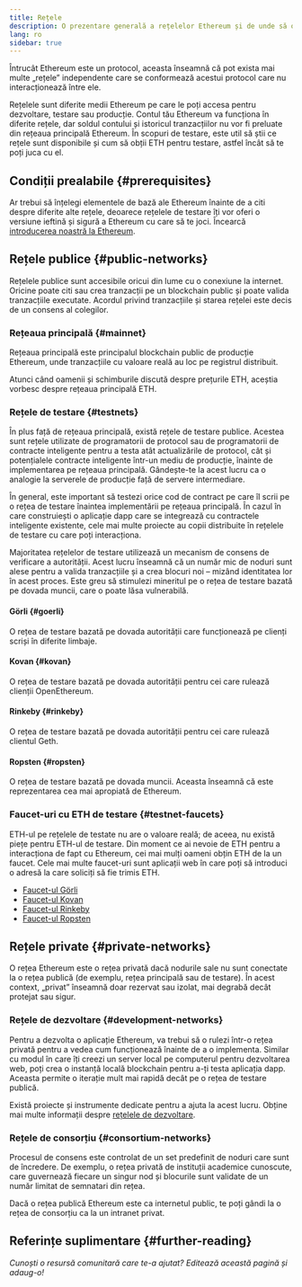 ```yaml
---
title: Rețele
description: O prezentare generală a rețelelor Ethereum și de unde să obții eter pentru rețelele de testare (ETH) pentru testarea aplicației.
lang: ro
sidebar: true
---
```


Întrucât Ethereum este un protocol, aceasta înseamnă că pot exista mai multe „rețele” independente care se conformează acestui protocol care nu interacționează între ele.

Rețelele sunt diferite medii Ethereum pe care le poți accesa pentru dezvoltare, testare sau producție. Contul tău Ethereum va funcționa în diferite rețele, dar soldul contului și istoricul tranzacțiilor nu vor fi preluate din rețeaua principală Ethereum. În scopuri de testare, este util să știi ce rețele sunt disponibile și cum să obții ETH pentru testare, astfel încât să te poți juca cu el.

## Condiții prealabile {#prerequisites}

Ar trebui să înțelegi elementele de bază ale Ethereum înainte de a citi despre diferite alte rețele, deoarece rețelele de testare îți vor oferi o versiune ieftină și sigură a Ethereum cu care să te joci. Încearcă [introducerea noastră la Ethereum](/developers/docs/intro-to-ethereum/).

## Rețele publice {#public-networks}

Rețelele publice sunt accesibile oricui din lume cu o conexiune la internet. Oricine poate citi sau crea tranzacții pe un blockchain public și poate valida tranzacțiile executate. Acordul privind tranzacțiile și starea rețelei este decis de un consens al colegilor.

### Rețeaua principală {#mainnet}

Rețeaua principală este principalul blockchain public de producție Ethereum, unde tranzacțiile cu valoare reală au loc pe registrul distribuit.

Atunci când oamenii și schimburile discută despre prețurile ETH, aceștia vorbesc despre rețeaua principală ETH.

### Rețele de testare {#testnets}

În plus față de rețeaua principală, există rețele de testare publice. Acestea sunt rețele utilizate de programatorii de protocol sau de programatorii de contracte inteligente pentru a testa atât actualizările de protocol, cât și potențialele contracte inteligente într-un mediu de producție, înainte de implementarea pe rețeaua principală. Gândește-te la acest lucru ca o analogie la serverele de producție față de servere intermediare.

În general, este important să testezi orice cod de contract pe care îl scrii pe o rețea de testare înaintea implementării pe rețeaua principală. În cazul în care construiești o aplicație dapp care se integrează cu contractele inteligente existente, cele mai multe proiecte au copii distribuite în rețelele de testare cu care poți interacționa.

Majoritatea rețelelor de testare utilizează un mecanism de consens de verificare a autorității. Acest lucru înseamnă că un număr mic de noduri sunt alese pentru a valida tranzacțiile și a crea blocuri noi – mizând identitatea lor în acest proces. Este greu să stimulezi mineritul pe o rețea de testare bazată pe dovada muncii, care o poate lăsa vulnerabilă.

#### Görli {#goerli}

O rețea de testare bazată pe dovada autorității care funcționează pe clienți scriși în diferite limbaje.

#### Kovan {#kovan}

O rețea de testare bazată pe dovada autorității pentru cei care rulează clienții OpenEthereum.

#### Rinkeby {#rinkeby}

O rețea de testare bazată pe dovada autorității pentru cei care rulează clientul Geth.

#### Ropsten {#ropsten}

O rețea de testare bazată pe dovada muncii. Aceasta înseamnă că este reprezentarea cea mai apropiată de Ethereum.

### Faucet-uri cu ETH de testare {#testnet-faucets}

ETH-ul pe rețelele de testate nu are o valoare reală; de aceea, nu există piețe pentru ETH-ul de testare. Din moment ce ai nevoie de ETH pentru a interacționa de fapt cu Ethereum, cei mai mulți oameni obțin ETH de la un faucet. Cele mai multe faucet-uri sunt aplicații web în care poți să introduci o adresă la care soliciți să fie trimis ETH.

- [Faucet-ul Görli](https://faucet.goerli.mudit.blog/)
- [Faucet-ul Kovan](https://faucet.kovan.network/)
- [Faucet-ul Rinkeby](https://faucet.rinkeby.io/)
- [Faucet-ul Ropsten](https://faucet.ropsten.be/)

## Rețele private {#private-networks}

O rețea Ethereum este o rețea privată dacă nodurile sale nu sunt conectate la o rețea publică (de exemplu, rețea principală sau de testare). În acest context, „privat” înseamnă doar rezervat sau izolat, mai degrabă decât protejat sau sigur.

### Rețele de dezvoltare {#development-networks}

Pentru a dezvolta o aplicație Ethereum, va trebui să o rulezi într-o rețea privată pentru a vedea cum funcționează înainte de a o implementa. Similar cu modul în care îți creezi un server local pe computerul pentru dezvoltarea web, poți crea o instanță locală blockchain pentru a-ți testa aplicația dapp. Aceasta permite o iterație mult mai rapidă decât pe o rețea de testare publică.

Există proiecte și instrumente dedicate pentru a ajuta la acest lucru. Obține mai multe informații despre [rețelele de dezvoltare](/developers/docs/development-networks/).

### Rețele de consorțiu {#consortium-networks}

Procesul de consens este controlat de un set predefinit de noduri care sunt de încredere. De exemplu, o rețea privată de instituții academice cunoscute, care guvernează fiecare un singur nod și blocurile sunt validate de un număr limitat de semnatari din rețea.

Dacă o rețea publică Ethereum este ca internetul public, te poți gândi la o rețea de consorțiu ca la un intranet privat.

## Referințe suplimentare {#further-reading}

_Cunoști o resursă comunitară care te-a ajutat? Editează această pagină și adaug-o!_
